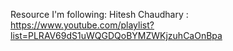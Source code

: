Resource I'm following: Hitesh Chaudhary : https://www.youtube.com/playlist?list=PLRAV69dS1uWQGDQoBYMZWKjzuhCaOnBpa